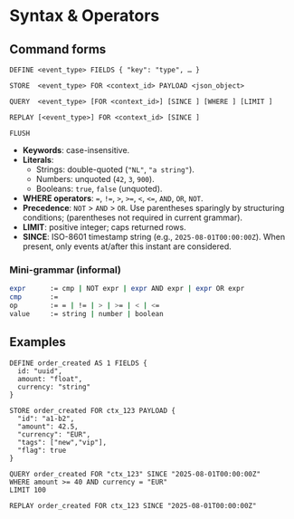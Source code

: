 # Syntax & Operators

## Command forms

```sneldb
DEFINE <event_type> FIELDS { "key": "type", … }

STORE  <event_type> FOR <context_id> PAYLOAD <json_object>

QUERY  <event_type> [FOR <context_id>] [SINCE ] [WHERE ] [LIMIT ]

REPLAY [<event_type>] FOR <context_id> [SINCE ]

FLUSH
```

- **Keywords**: case-insensitive.
- **Literals**:
  - Strings: double-quoted (`"NL"`, `"a string"`).
  - Numbers: unquoted (`42`, `3`, `900`).
  - Booleans: `true`, `false` (unquoted).
- **WHERE operators**: `=`, `!=`, `>`, `>=`, `<`, `<=`, `AND`, `OR`, `NOT`.
- **Precedence**: `NOT` > `AND` > `OR`. Use parentheses sparingly by structuring conditions; (parentheses not required in current grammar).
- **LIMIT**: positive integer; caps returned rows.
- **SINCE**: ISO-8601 timestamp string (e.g., `2025-08-01T00:00:00Z`). When present, only events at/after this instant are considered.

### Mini-grammar (informal)

```bash
expr      := cmp | NOT expr | expr AND expr | expr OR expr
cmp       :=
op        := = | != | > | >= | < | <=
value     := string | number | boolean
```

## Examples

```sneldb
DEFINE order_created AS 1 FIELDS {
  id: "uuid",
  amount: "float",
  currency: "string"
}

STORE order_created FOR ctx_123 PAYLOAD {
  "id": "a1-b2",
  "amount": 42.5,
  "currency": "EUR",
  "tags": ["new","vip"],
  "flag": true
}

QUERY order_created FOR "ctx_123" SINCE "2025-08-01T00:00:00Z"
WHERE amount >= 40 AND currency = "EUR"
LIMIT 100

REPLAY order_created FOR ctx_123 SINCE "2025-08-01T00:00:00Z"
```
